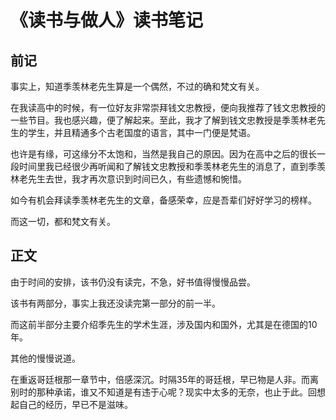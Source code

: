 # 《读书与做人》读书笔记

## 前记

事实上，知道季羡林老先生算是一个偶然，不过的确和梵文有关。

在我读高中的时候，有一位好友非常崇拜钱文忠教授，便向我推荐了钱文忠教授的一些节目。我也感兴趣，便了解起来。至此，我才了解到钱文忠教授是季羡林老先生的学生，并且精通多个古老国度的语言，其中一门便是梵语。

也许是有缘，可这缘分不太饱和，当然是我自己的原因。因为在高中之后的很长一段时间里我已经很少再听闻和了解钱文忠教授和季羡林老先生的消息了，直到季羡林老先生去世，我才再次意识到时间已久，有些遗憾和惋惜。

如今有机会拜读季羡林老先生的文章，备感荣幸，应是吾辈们好好学习的榜样。

而这一切，都和梵文有关。


## 正文

由于时间的安排，该书仍没有读完，不急，好书值得慢慢品尝。

该书有两部分，事实上我还没读完第一部分的前一半。

而这前半部分主要介绍季先生的学术生涯，涉及国内和国外，尤其是在德国的10年。

其他的慢慢说道。

在重返哥廷根那一章节中，倍感深沉。时隔35年的哥廷根，早已物是人非。而离别时的那种承诺，谁又不知道是有违于心呢？现实中太多的无奈，也止于此。回想起自己的经历，早已不是滋味。


